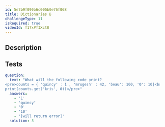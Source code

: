 ```yaml
---
id: 5e7b9f090b6c005b0e76f068
title: Dictionaries B
challengeType: 11
isRequired: true
videoId: f17xPfIXct0
---
```


## Description
<section id='description'>

</section>

## Tests
<section id='tests'>

```yml
question:
  text: "What will the following code print?
<pre>counts = { 'quincy' : 1 , 'mrugesh' : 42, 'beau': 100, '0': 10}<br>
print(counts.get('kris', 0))</pre>"
  answers:
    - '1'
    - 'quincy'
    - '0'
    - '10'
    - '[will return error]'
  solution: 3
```

</section>

